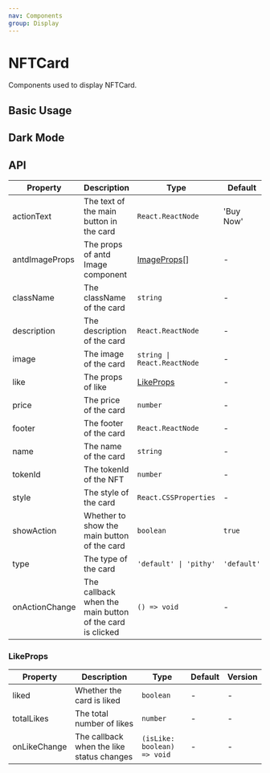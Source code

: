 ```yaml
---
nav: Components
group: Display
---
```


# NFTCard

Components used to display NFTCard.

## Basic Usage

<code src="./demos/basic.tsx"></code>

## Dark Mode

<code src="./demos/dark-mode.tsx"></code>

## API

| Property | Description | Type | Default | Version |
| --- | --- | --- | --- | --- |
| actionText | The text of the main button in the card | `React.ReactNode` | 'Buy Now' | - |
| antdImageProps | The props of antd Image component | [ImageProps](https://ant-design.antgroup.com/components/image#api)\[\] | - | - |
| className | The className of the card | `string` | - | - |
| description | The description of the card | `React.ReactNode` | - | - |
| image | The image of the card | `string \| React.ReactNode` | - | - |
| like | The props of like | [LikeProps](#likeprops) | - | - |
| price | The price of the card | `number` | - | - |
| footer | The footer of the card | `React.ReactNode` | - | - |
| name | The name of the card | `string` | - | - |
| tokenId | The tokenId of the NFT | `number` | - | - |
| style | The style of the card | `React.CSSProperties` | - | - |
| showAction | Whether to show the main button of the card | `boolean` | `true` | - |
| type | The type of the card | `'default' \| 'pithy'` | `'default'` | - |
| onActionChange | The callback when the main button of the card is clicked | `() => void` | - | - |

### LikeProps

| Property | Description | Type | Default | Version |
| --- | --- | --- | --- | --- |
| liked | Whether the card is liked | `boolean` | - | - |
| totalLikes | The total number of likes | `number` | - | - |
| onLikeChange | The callback when the like status changes | `(isLike: boolean) => void` | - | - |
